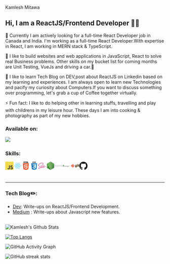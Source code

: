 <!-- ### Hi there 👋 -->

<!--
**kamleshmitawa/kamleshmitawa** is a ✨ _special_ ✨ repository because its `README.md` (this file) appears on your GitHub profile.

Here are some ideas to get you started:

- 🔭 I’m currently working on ...
- 🌱 I’m currently learning ...
- 👯 I’m looking to collaborate on ...
- 🤔 I’m looking for help with ...
- 💬 Ask me about ...
- 📫 How to reach me: ...
- 😄 Pronouns: ...
- ⚡ Fun fact: ...
-->

Kamlesh Mitawa

## Hi, I am a ReactJS/Frontend Developer 👩‍💻

🔭 Currently I am actively looking for a full-time React Developer job in Canada and India. I'm working as a full-time React Developer.With expertise in React, I am working in MERN stack & TypeScript.

🌱 I like to build websites and web applications in JavaScript, React to solve real Business problems. Other skills on my bucket list for coming months are Unit Testing, VueJs and driving a car.🙂

👯 I like to learn Tech Blog on DEV,post about ReactJS on Linkedin based on my learning and experiences. I am always open to learn new Technologies and pacify my curiosity about Computers.If you want to discuss something over programming, let's grab a cup of Coffee together virtually.

⚡ Fun fact: I like to do helping other in learning stuffs, travelling and play with childrens in my leisure hour. These days I am into cooking & photography as part of my new hobbies.

### Available on:
<a href="https://www.linkedin.com/in/kamlesh-720036b5/"><img height="30" src="https://github.com/WaylonWalker/WaylonWalker/blob/main/icon/linkedin.png?raw=true"></a>&nbsp;&nbsp;

### Skills:

<img align="left" alt="JavaScript" width="26px" src="https://raw.githubusercontent.com/github/explore/80688e429a7d4ef2fca1e82350fe8e3517d3494d/topics/javascript/javascript.png" />

<img align="left" alt="React" width="26px" src="https://raw.githubusercontent.com/github/explore/80688e429a7d4ef2fca1e82350fe8e3517d3494d/topics/react/react.png" />

<img align="left" alt="HTML5" width="26px" src="https://raw.githubusercontent.com/github/explore/80688e429a7d4ef2fca1e82350fe8e3517d3494d/topics/html/html.png" />

<img align="left" alt="CSS3" width="26px" src="https://raw.githubusercontent.com/github/explore/80688e429a7d4ef2fca1e82350fe8e3517d3494d/topics/css/css.png" />

<img align="left" alt="CSS3" width="26px" src="https://raw.githubusercontent.com/github/explore/80688e429a7d4ef2fca1e82350fe8e3517d3494d/topics/sass/sass.png" />

<img align="left" alt="Node.js" width="26px" src="https://raw.githubusercontent.com/github/explore/80688e429a7d4ef2fca1e82350fe8e3517d3494d/topics/nodejs/nodejs.png" />

<img align="left" alt="Node.js" width="26px" src="https://raw.githubusercontent.com/github/explore/80688e429a7d4ef2fca1e82350fe8e3517d3494d/topics/express/express.png" />

<img align="left" alt="Node.js" width="26px" src="https://raw.githubusercontent.com/github/explore/80688e429a7d4ef2fca1e82350fe8e3517d3494d/topics/mongodb/mongodb.png" />

<img align="left" alt="Git" width="26px" src="https://raw.githubusercontent.com/github/explore/80688e429a7d4ef2fca1e82350fe8e3517d3494d/topics/git/git.png" />

<img align="left" alt="GitHub" width="26px" src="https://raw.githubusercontent.com/github/explore/78df643247d429f6cc873026c0622819ad797942/topics/github/github.png" />

<br />
<br />
<br />

---

### Tech Blog✏️:

- [Dev](https://dev.to/kamleshmitawa): Write-ups on ReactJS/Frontend Development.
- [Medium](https://medium.com/@ksmitawa) : Write-ups about Javascript new features.
  <br/>
  <br/>

![Kamlesh's Github Stats](https://github-readme-stats.vercel.app/api?username=kamleshmitawa&count_private=true&theme=dracula&show_icons=true)

[![Top Langs](https://github-readme-stats.vercel.app/api/top-langs/?username=kamleshmitawa&layout=compact)](https://github.com/anuraghazra/github-readme-stats)

![GitHub Activity Graph](https://activity-graph.herokuapp.com/graph?username=kamleshmitawa)

![GitHub streak stats](https://github-readme-streak-stats.herokuapp.com/?user=kamleshmitawa)


[linkedin]: https://www.linkedin.com/in/kamlesh-720036b5/
[dev]: https://dev.to/kamleshmitawa
[github]: https://github.com/kamleshmitawa
[medium]: https://medium.com/@ksmitawa
[twitter]: https://twitter.com/ksmitawa
[E-mail]: ksmitawa@gmail.com
